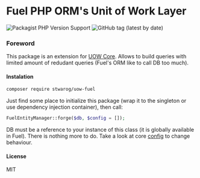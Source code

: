 # Fuel PHP ORM's Unit of Work Layer
![Packagist PHP Version Support](https://img.shields.io/packagist/php-v/stwarog/uow-fuel?style=for-the-badge)
![GitHub tag (latest by date)](https://img.shields.io/github/v/tag/stwarog/uow-fuel?color=%237bfc03&style=for-the-badge)
### Foreword
This package is an extension for [UOW Core](https://github.com/stwarog/uow). Allows to build
queries with limited amount of redudant queries (Fuel's ORM like to call DB too much).

#### Instalation

```bash 
composer require stwarog/uow-fuel
```

Just find some place to initialize this package (wrap it to the singleton or use dependency injection container), 
then call:
```php 
FuelEntityManager::forge($db, $config = []);
``` 

DB must be a reference to your instance of this class (it is globally available in Fuel). There is nothing more to
do. Take a look at core [config](https://github.com/uow#config) to change behaviour.

#### License
MIT
